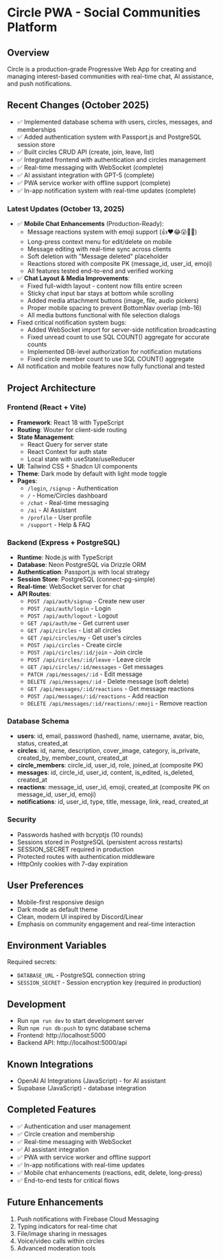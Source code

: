 # Circle PWA - Social Communities Platform

## Overview
Circle is a production-grade Progressive Web App for creating and managing interest-based communities with real-time chat, AI assistance, and push notifications.

## Recent Changes (October 2025)
- ✅ Implemented database schema with users, circles, messages, and memberships
- ✅ Added authentication system with Passport.js and PostgreSQL session store
- ✅ Built circles CRUD API (create, join, leave, list)
- ✅ Integrated frontend with authentication and circles management
- ✅ Real-time messaging with WebSocket (complete)
- ✅ AI assistant integration with GPT-5 (complete)
- ✅ PWA service worker with offline support (complete)
- ✅ In-app notification system with real-time updates (complete)

### Latest Updates (October 13, 2025)
- ✅ **Mobile Chat Enhancements** (Production-Ready):
  - Message reactions system with emoji support (👍❤️😂😮🎉🔥)
  - Long-press context menu for edit/delete on mobile
  - Message editing with real-time sync across clients
  - Soft deletion with "Message deleted" placeholder
  - Reactions stored with composite PK (message_id, user_id, emoji)
  - All features tested end-to-end and verified working
- ✅ **Chat Layout & Media Improvements**:
  - Fixed full-width layout - content now fills entire screen
  - Sticky chat input bar stays at bottom while scrolling
  - Added media attachment buttons (image, file, audio pickers)
  - Proper mobile spacing to prevent BottomNav overlap (mb-16)
  - All media buttons functional with file selection dialogs
- Fixed critical notification system bugs:
  - Added WebSocket import for server-side notification broadcasting
  - Fixed unread count to use SQL COUNT() aggregate for accurate counts
  - Implemented DB-level authorization for notification mutations
  - Fixed circle member count to use SQL COUNT() aggregate
- All notification and mobile features now fully functional and tested

## Project Architecture

### Frontend (React + Vite)
- **Framework**: React 18 with TypeScript
- **Routing**: Wouter for client-side routing
- **State Management**: 
  - React Query for server state
  - React Context for auth state
  - Local state with useState/useReducer
- **UI**: Tailwind CSS + Shadcn UI components
- **Theme**: Dark mode by default with light mode toggle
- **Pages**:
  - `/login`, `/signup` - Authentication
  - `/` - Home/Circles dashboard
  - `/chat` - Real-time messaging
  - `/ai` - AI Assistant
  - `/profile` - User profile
  - `/support` - Help & FAQ

### Backend (Express + PostgreSQL)
- **Runtime**: Node.js with TypeScript
- **Database**: Neon PostgreSQL via Drizzle ORM
- **Authentication**: Passport.js with local strategy
- **Session Store**: PostgreSQL (connect-pg-simple)
- **Real-time**: WebSocket server for chat
- **API Routes**:
  - `POST /api/auth/signup` - Create new user
  - `POST /api/auth/login` - Login
  - `POST /api/auth/logout` - Logout
  - `GET /api/auth/me` - Get current user
  - `GET /api/circles` - List all circles
  - `GET /api/circles/my` - Get user's circles
  - `POST /api/circles` - Create circle
  - `POST /api/circles/:id/join` - Join circle
  - `POST /api/circles/:id/leave` - Leave circle
  - `GET /api/circles/:id/messages` - Get messages
  - `PATCH /api/messages/:id` - Edit message
  - `DELETE /api/messages/:id` - Delete message (soft delete)
  - `GET /api/messages/:id/reactions` - Get message reactions
  - `POST /api/messages/:id/reactions` - Add reaction
  - `DELETE /api/messages/:id/reactions/:emoji` - Remove reaction

### Database Schema
- **users**: id, email, password (hashed), name, username, avatar, bio, status, created_at
- **circles**: id, name, description, cover_image, category, is_private, created_by, member_count, created_at
- **circle_members**: circle_id, user_id, role, joined_at (composite PK)
- **messages**: id, circle_id, user_id, content, is_edited, is_deleted, created_at
- **reactions**: message_id, user_id, emoji, created_at (composite PK on message_id, user_id, emoji)
- **notifications**: id, user_id, type, title, message, link, read, created_at

### Security
- Passwords hashed with bcryptjs (10 rounds)
- Sessions stored in PostgreSQL (persistent across restarts)
- SESSION_SECRET required in production
- Protected routes with authentication middleware
- HttpOnly cookies with 7-day expiration

## User Preferences
- Mobile-first responsive design
- Dark mode as default theme
- Clean, modern UI inspired by Discord/Linear
- Emphasis on community engagement and real-time interaction

## Environment Variables
Required secrets:
- `DATABASE_URL` - PostgreSQL connection string
- `SESSION_SECRET` - Session encryption key (required in production)

## Development
- Run `npm run dev` to start development server
- Run `npm run db:push` to sync database schema
- Frontend: http://localhost:5000
- Backend API: http://localhost:5000/api

## Known Integrations
- OpenAI AI Integrations (JavaScript) - for AI assistant
- Supabase (JavaScript) - database integration

## Completed Features
- ✅ Authentication and user management
- ✅ Circle creation and membership
- ✅ Real-time messaging with WebSocket
- ✅ AI assistant integration
- ✅ PWA with service worker and offline support
- ✅ In-app notifications with real-time updates
- ✅ Mobile chat enhancements (reactions, edit, delete, long-press)
- ✅ End-to-end tests for critical flows

## Future Enhancements
1. Push notifications with Firebase Cloud Messaging
2. Typing indicators for real-time chat
3. File/image sharing in messages
4. Voice/video calls within circles
5. Advanced moderation tools
